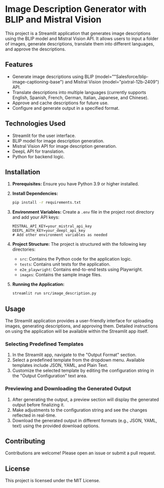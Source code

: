 # Image Description Generator with BLIP and Mistral Vision

This project is a Streamlit application that generates image descriptions using the BLIP model and Mistral Vision API. It allows users to input a folder of images, generate descriptions, translate them into different languages, and approve the descriptions.

## Features

- Generate image descriptions using BLIP (model=""Salesforce/blip-image-captioning-base") and Mistral Vision (model="pixtral-12b-2409") API.
- Translate descriptions into multiple languages (currently supports English, Spanish, French, German, Italian, Japanese, and Chinese).
- Approve and cache descriptions for future use.
- Configure and generate output in a specified format.

## Technologies Used

- Streamlit for the user interface.
- BLIP model for image description generation.
- Mistral Vision API for image description generation.
- DeepL API for translation.
- Python for backend logic.

## Installation

1.  **Prerequisites:** Ensure you have Python 3.9 or higher installed.

2.  **Install Dependencies:**
    ```bash
    pip install -r requirements.txt
    ```

3.  **Environment Variables:** Create a `.env` file in the project root directory and add your API keys:
    ```
    MISTRAL_API_KEY=your_mistral_api_key
    DEEPL_AUTH_KEY=your_deepl_api_key
    # Add other environment variables as needed
    ```

4.  **Project Structure:** The project is structured with the following key directories:
    - `src`: Contains the Python code for the application logic.
    - `tests`: Contains unit tests for the application.
    - `e2e_playwright`: Contains end-to-end tests using Playwright.
    - `images`: Contains the sample image files.
   

5.  **Running the Application:**
    ```bash
    streamlit run src/image_description.py
    ```

## Usage

The Streamlit application provides a user-friendly interface for uploading images, generating descriptions, and approving them. Detailed instructions on using the application will be available within the Streamlit app itself.

### Selecting Predefined Templates

1. In the Streamlit app, navigate to the "Output Format" section.
2. Select a predefined template from the dropdown menu. Available templates include JSON, YAML, and Plain Text.
3. Customize the selected template by editing the configuration string in the "Output Configuration" text area.

### Previewing and Downloading the Generated Output

1. After generating the output, a preview section will display the generated output before finalizing it.
2. Make adjustments to the configuration string and see the changes reflected in real-time.
3. Download the generated output in different formats (e.g., JSON, YAML, text) using the provided download options.

## Contributing

Contributions are welcome! Please open an issue or submit a pull request.

## License

This project is licensed under the MIT License.
